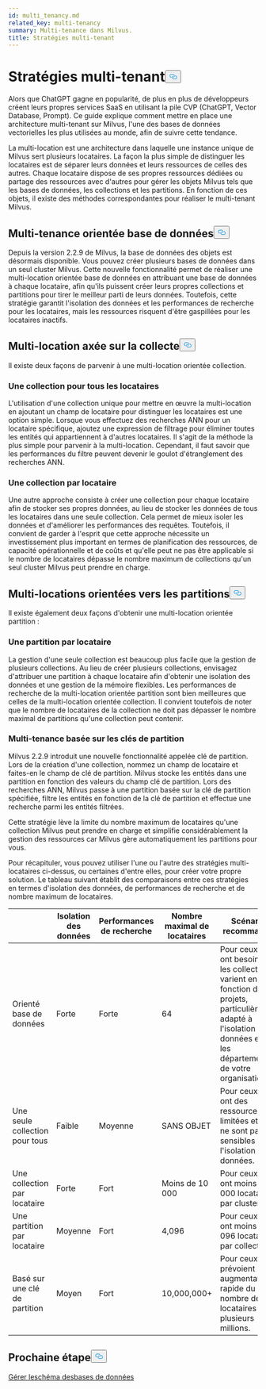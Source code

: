 ```yaml
---
id: multi_tenancy.md
related_key: multi-tenancy
summary: Multi-tenance dans Milvus.
title: Stratégies multi-tenant
---
```

<h1 id="Multi-tenancy-strategies" class="common-anchor-header">Stratégies multi-tenant<button data-href="#Multi-tenancy-strategies" class="anchor-icon" translate="no">
      <svg translate="no"
        aria-hidden="true"
        focusable="false"
        height="20"
        version="1.1"
        viewBox="0 0 16 16"
        width="16"
      >
        <path
          fill="#0092E4"
          fill-rule="evenodd"
          d="M4 9h1v1H4c-1.5 0-3-1.69-3-3.5S2.55 3 4 3h4c1.45 0 3 1.69 3 3.5 0 1.41-.91 2.72-2 3.25V8.59c.58-.45 1-1.27 1-2.09C10 5.22 8.98 4 8 4H4c-.98 0-2 1.22-2 2.5S3 9 4 9zm9-3h-1v1h1c1 0 2 1.22 2 2.5S13.98 12 13 12H9c-.98 0-2-1.22-2-2.5 0-.83.42-1.64 1-2.09V6.25c-1.09.53-2 1.84-2 3.25C6 11.31 7.55 13 9 13h4c1.45 0 3-1.69 3-3.5S14.5 6 13 6z"
        ></path>
      </svg>
    </button></h1><p>Alors que ChatGPT gagne en popularité, de plus en plus de développeurs créent leurs propres services SaaS en utilisant la pile CVP (ChatGPT, Vector Database, Prompt). Ce guide explique comment mettre en place une architecture multi-tenant sur Milvus, l'une des bases de données vectorielles les plus utilisées au monde, afin de suivre cette tendance.</p>
<p>La multi-location est une architecture dans laquelle une instance unique de Milvus sert plusieurs locataires. La façon la plus simple de distinguer les locataires est de séparer leurs données et leurs ressources de celles des autres. Chaque locataire dispose de ses propres ressources dédiées ou partage des ressources avec d'autres pour gérer les objets Milvus tels que les bases de données, les collections et les partitions. En fonction de ces objets, il existe des méthodes correspondantes pour réaliser le multi-tenant Milvus.</p>
<h2 id="Database-oriented-multi-tenancy" class="common-anchor-header">Multi-tenance orientée base de données<button data-href="#Database-oriented-multi-tenancy" class="anchor-icon" translate="no">
      <svg translate="no"
        aria-hidden="true"
        focusable="false"
        height="20"
        version="1.1"
        viewBox="0 0 16 16"
        width="16"
      >
        <path
          fill="#0092E4"
          fill-rule="evenodd"
          d="M4 9h1v1H4c-1.5 0-3-1.69-3-3.5S2.55 3 4 3h4c1.45 0 3 1.69 3 3.5 0 1.41-.91 2.72-2 3.25V8.59c.58-.45 1-1.27 1-2.09C10 5.22 8.98 4 8 4H4c-.98 0-2 1.22-2 2.5S3 9 4 9zm9-3h-1v1h1c1 0 2 1.22 2 2.5S13.98 12 13 12H9c-.98 0-2-1.22-2-2.5 0-.83.42-1.64 1-2.09V6.25c-1.09.53-2 1.84-2 3.25C6 11.31 7.55 13 9 13h4c1.45 0 3-1.69 3-3.5S14.5 6 13 6z"
        ></path>
      </svg>
    </button></h2><p>Depuis la version 2.2.9 de Milvus, la base de données des objets est désormais disponible. Vous pouvez créer plusieurs bases de données dans un seul cluster Milvus. Cette nouvelle fonctionnalité permet de réaliser une multi-location orientée base de données en attribuant une base de données à chaque locataire, afin qu'ils puissent créer leurs propres collections et partitions pour tirer le meilleur parti de leurs données. Toutefois, cette stratégie garantit l'isolation des données et les performances de recherche pour les locataires, mais les ressources risquent d'être gaspillées pour les locataires inactifs.</p>
<h2 id="Collection-oriented-multi-tenancy" class="common-anchor-header">Multi-location axée sur la collecte<button data-href="#Collection-oriented-multi-tenancy" class="anchor-icon" translate="no">
      <svg translate="no"
        aria-hidden="true"
        focusable="false"
        height="20"
        version="1.1"
        viewBox="0 0 16 16"
        width="16"
      >
        <path
          fill="#0092E4"
          fill-rule="evenodd"
          d="M4 9h1v1H4c-1.5 0-3-1.69-3-3.5S2.55 3 4 3h4c1.45 0 3 1.69 3 3.5 0 1.41-.91 2.72-2 3.25V8.59c.58-.45 1-1.27 1-2.09C10 5.22 8.98 4 8 4H4c-.98 0-2 1.22-2 2.5S3 9 4 9zm9-3h-1v1h1c1 0 2 1.22 2 2.5S13.98 12 13 12H9c-.98 0-2-1.22-2-2.5 0-.83.42-1.64 1-2.09V6.25c-1.09.53-2 1.84-2 3.25C6 11.31 7.55 13 9 13h4c1.45 0 3-1.69 3-3.5S14.5 6 13 6z"
        ></path>
      </svg>
    </button></h2><p>Il existe deux façons de parvenir à une multi-location orientée collection.</p>
<h3 id="One-collection-for-all-tenants" class="common-anchor-header">Une collection pour tous les locataires</h3><p>L'utilisation d'une collection unique pour mettre en œuvre la multi-location en ajoutant un champ de locataire pour distinguer les locataires est une option simple. Lorsque vous effectuez des recherches ANN pour un locataire spécifique, ajoutez une expression de filtrage pour éliminer toutes les entités qui appartiennent à d'autres locataires. Il s'agit de la méthode la plus simple pour parvenir à la multi-location. Cependant, il faut savoir que les performances du filtre peuvent devenir le goulot d'étranglement des recherches ANN.</p>
<h3 id="One-collection-per-tenant" class="common-anchor-header">Une collection par locataire</h3><p>Une autre approche consiste à créer une collection pour chaque locataire afin de stocker ses propres données, au lieu de stocker les données de tous les locataires dans une seule collection. Cela permet de mieux isoler les données et d'améliorer les performances des requêtes. Toutefois, il convient de garder à l'esprit que cette approche nécessite un investissement plus important en termes de planification des ressources, de capacité opérationnelle et de coûts et qu'elle peut ne pas être applicable si le nombre de locataires dépasse le nombre maximum de collections qu'un seul cluster Milvus peut prendre en charge.</p>
<h2 id="Partition-oriented-multi-tenancy" class="common-anchor-header">Multi-locations orientées vers les partitions<button data-href="#Partition-oriented-multi-tenancy" class="anchor-icon" translate="no">
      <svg translate="no"
        aria-hidden="true"
        focusable="false"
        height="20"
        version="1.1"
        viewBox="0 0 16 16"
        width="16"
      >
        <path
          fill="#0092E4"
          fill-rule="evenodd"
          d="M4 9h1v1H4c-1.5 0-3-1.69-3-3.5S2.55 3 4 3h4c1.45 0 3 1.69 3 3.5 0 1.41-.91 2.72-2 3.25V8.59c.58-.45 1-1.27 1-2.09C10 5.22 8.98 4 8 4H4c-.98 0-2 1.22-2 2.5S3 9 4 9zm9-3h-1v1h1c1 0 2 1.22 2 2.5S13.98 12 13 12H9c-.98 0-2-1.22-2-2.5 0-.83.42-1.64 1-2.09V6.25c-1.09.53-2 1.84-2 3.25C6 11.31 7.55 13 9 13h4c1.45 0 3-1.69 3-3.5S14.5 6 13 6z"
        ></path>
      </svg>
    </button></h2><p>Il existe également deux façons d'obtenir une multi-location orientée partition :</p>
<h3 id="One-partition-per-tenant" class="common-anchor-header">Une partition par locataire</h3><p>La gestion d'une seule collection est beaucoup plus facile que la gestion de plusieurs collections. Au lieu de créer plusieurs collections, envisagez d'attribuer une partition à chaque locataire afin d'obtenir une isolation des données et une gestion de la mémoire flexibles. Les performances de recherche de la multi-location orientée partition sont bien meilleures que celles de la multi-location orientée collection. Il convient toutefois de noter que le nombre de locataires de la collection ne doit pas dépasser le nombre maximal de partitions qu'une collection peut contenir.</p>
<h3 id="Partition-key-based-multi-tenancy" class="common-anchor-header">Multi-tenance basée sur les clés de partition</h3><p>Milvus 2.2.9 introduit une nouvelle fonctionnalité appelée clé de partition. Lors de la création d'une collection, nommez un champ de locataire et faites-en le champ de clé de partition. Milvus stocke les entités dans une partition en fonction des valeurs du champ clé de partition. Lors des recherches ANN, Milvus passe à une partition basée sur la clé de partition spécifiée, filtre les entités en fonction de la clé de partition et effectue une recherche parmi les entités filtrées.</p>
</div>
<p>Cette stratégie lève la limite du nombre maximum de locataires qu'une collection Milvus peut prendre en charge et simplifie considérablement la gestion des ressources car Milvus gère automatiquement les partitions pour vous.</p>
<p>Pour récapituler, vous pouvez utiliser l'une ou l'autre des stratégies multi-locataires ci-dessus, ou certaines d'entre elles, pour créer votre propre solution. Le tableau suivant établit des comparaisons entre ces stratégies en termes d'isolation des données, de performances de recherche et de nombre maximum de locataires.</p>
<table>
<thead>
<tr><th></th><th>Isolation des données</th><th>Performances de recherche</th><th>Nombre maximal de locataires</th><th>Scénarios recommandés</th></tr>
</thead>
<tbody>
<tr><td>Orienté base de données</td><td>Forte</td><td>Forte</td><td>64</td><td>Pour ceux qui ont besoin que les collections varient en fonction des projets, particulièrement adapté à l'isolation des données entre les départements de votre organisation.</td></tr>
<tr><td>Une seule collection pour tous</td><td>Faible</td><td>Moyenne</td><td>SANS OBJET</td><td>Pour ceux qui ont des ressources limitées et qui ne sont pas sensibles à l'isolation des données.</td></tr>
<tr><td>Une collection par locataire</td><td>Forte</td><td>Fort</td><td>Moins de 10 000</td><td>Pour ceux qui ont moins de 10 000 locataires par cluster.</td></tr>
<tr><td>Une partition par locataire</td><td>Moyenne</td><td>Fort</td><td>4,096</td><td>Pour ceux qui ont moins de 4 096 locataires par collection.</td></tr>
<tr><td>Basé sur une clé de partition</td><td>Moyen</td><td>Fort</td><td>10,000,000+</td><td>Pour ceux qui prévoient une augmentation rapide du nombre de locataires à plusieurs millions.</td></tr>
</tbody>
</table>
<h2 id="Whats-next" class="common-anchor-header">Prochaine étape<button data-href="#Whats-next" class="anchor-icon" translate="no">
      <svg translate="no"
        aria-hidden="true"
        focusable="false"
        height="20"
        version="1.1"
        viewBox="0 0 16 16"
        width="16"
      >
        <path
          fill="#0092E4"
          fill-rule="evenodd"
          d="M4 9h1v1H4c-1.5 0-3-1.69-3-3.5S2.55 3 4 3h4c1.45 0 3 1.69 3 3.5 0 1.41-.91 2.72-2 3.25V8.59c.58-.45 1-1.27 1-2.09C10 5.22 8.98 4 8 4H4c-.98 0-2 1.22-2 2.5S3 9 4 9zm9-3h-1v1h1c1 0 2 1.22 2 2.5S13.98 12 13 12H9c-.98 0-2-1.22-2-2.5 0-.83.42-1.64 1-2.09V6.25c-1.09.53-2 1.84-2 3.25C6 11.31 7.55 13 9 13h4c1.45 0 3-1.69 3-3.5S14.5 6 13 6z"
        ></path>
      </svg>
    </button></h2><p><a href="/docs/fr/manage_databases.md">Gérer le</a><a href="/docs/fr/schema.md">schéma des</a><a href="/docs/fr/manage_databases.md">bases de données</a></p>
